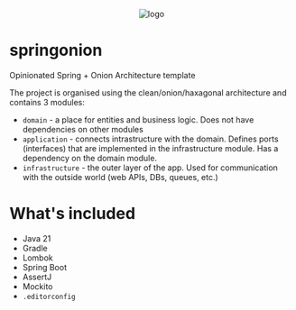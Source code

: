 <p align='center'>
    <img src="https://github.com/rkondratowicz/springonion/assets/2472141/e28e8f06-86e6-4244-aee1-adfd06b1063d" alt="logo"/>
</p>

# springonion
Opinionated Spring + Onion Architecture template

The project is organised using the clean/onion/haxagonal architecture and contains 3 modules:
- `domain` - a place for entities and business logic. Does not have dependencies on other modules
- `application` - connects intrastructure with the domain. Defines ports (interfaces) that are implemented in the infrastructure module. Has a dependency on the domain module.
- `infrastructure` - the outer layer of the app. Used for communication with the outside world (web APIs, DBs, queues, etc.)

# What's included
- Java 21
- Gradle
- Lombok
- Spring Boot
- AssertJ
- Mockito
- `.editorconfig`

